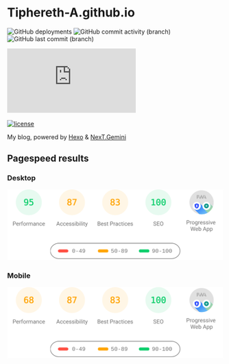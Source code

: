 # Tiphereth-A.github.io

![GitHub deployments](https://img.shields.io/github/deployments/Tiphereth-A/Tiphereth-A.github.io/github-pages)
![GitHub commit activity (branch)](https://img.shields.io/github/commit-activity/m/Tiphereth-A/Tiphereth-A.github.io/master)
![GitHub last commit (branch)](https://img.shields.io/github/last-commit/Tiphereth-A/Tiphereth-A.github.io/master)

![Chromium HSTS preload](https://img.shields.io/hsts/preload/tifa-233.xyz)

<!-- ![Mozilla HTTP Observatory Grade](https://img.shields.io/mozilla-observatory/grade-score/tifa-233.xyz) -->

[![license](https://licensebuttons.net/l/by-nc-sa/4.0/88x31.png)](https://creativecommons.org/licenses/by-nc-sa/4.0)

My blog, powered by [Hexo](https://hexo.io/) & [NexT.Gemini](https://theme-next.js.org/)

## Pagespeed results

### Desktop

![](reports/psresultdesktop.svg)

### Mobile

![](reports/psresultmobile.svg)
